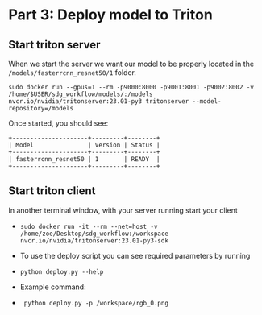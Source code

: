 # Part 3: Deploy model to Triton 

## Start triton server
When we start the server we want our model to be properly located in the `/models/fasterrcnn_resnet50/1` folder.

`sudo docker run --gpus=1 --rm -p9000:8000 -p9001:8001 -p9002:8002 -v /home/$USER/sdg_workflow/models/:/models nvcr.io/nvidia/tritonserver:23.01-py3 tritonserver --model-repository=/models`

Once started, you should see:
```
+---------------------+---------+--------+
| Model               | Version | Status |
+---------------------+---------+--------+
| fasterrcnn_resnet50 | 1       | READY  |
+---------------------+---------+--------+
```

## Start triton client

In another terminal window, with your server running start your client

- `sudo docker run -it --rm --net=host -v /home/zoe/Desktop/sdg_workflow:/workspace nvcr.io/nvidia/tritonserver:23.01-py3-sdk`

- To use the deploy script you can see required parameters by running
 - `python deploy.py --help`

- Example command:
 - ` python deploy.py -p /workspace/rgb_0.png`

